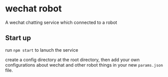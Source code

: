 # wechat robot
A wechat chatting service which connected to a robot


## Start up


run `npm start` to lanuch the service


create a config directory at the root directory, then add your own configurations about wechat and other robot things in your new `params.json` file.


